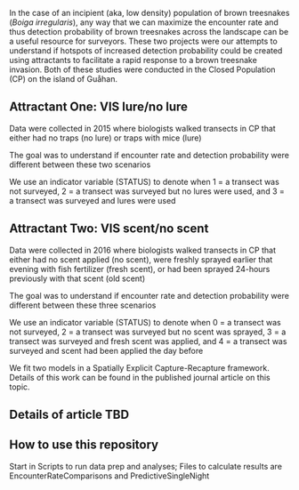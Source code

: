 In the case of an incipient (aka, low density) population of brown treesnakes (*Boiga irregularis*), any way that we can maximize the encounter rate and thus detection probability of brown treesnakes across the landscape can be a useful resource for surveyors. These two projects were our attempts to understand if hotspots of increased detection probability could be created using attractants to facilitate a rapid response to a brown treesnake invasion. Both of these studies were conducted in the Closed Population (CP) on the island of Gu&aring;han.

## Attractant One: VIS lure/no lure

Data were collected in 2015 where biologists walked transects in CP that either had no traps (no lure) or traps with mice (lure)

The goal was to understand if encounter rate and detection probability were different between these two scenarios

We use an indicator variable (STATUS) to denote when 1 = a transect was not surveyed, 2 = a transect was surveyed but no lures were used, and 3 = a transect was surveyed and lures were used 

## Attractant Two: VIS scent/no scent

Data were collected in 2016 where biologists walked transects in CP that either had no scent applied (no scent), were freshly sprayed earlier that evening with fish fertilizer (fresh scent), or had been sprayed 24-hours previously with that scent (old scent)

The goal was to understand if encounter rate and detection probability were different between these three scenarios

We use an indicator variable (STATUS) to denote when 0 = a transect was not surveyed, 2 = a transect was surveyed but no scent was sprayed, 3 = a transect was surveyed and fresh scent was applied, and 4 = a transect was surveyed and scent had been applied the day before

We fit two models in a Spatially Explicit Capture-Recapture framework. Details of this work can be found in the published journal article on this topic.

## Details of article TBD

## How to use this repository

Start in Scripts to run data prep and analyses; Files to calculate results are EncounterRateComparisons and PredictiveSingleNight
